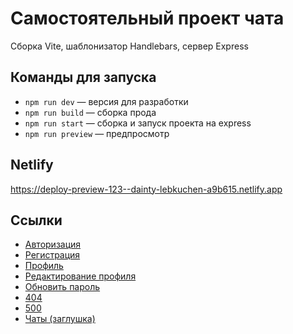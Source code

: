 # Самостоятельный проект чата
Сборка Vite, шаблонизатор Handlebars, сервер Express
## Команды для запуска
- `npm run dev` — версия для разработки
- `npm run build` — сборка прода
- `npm run start` — сборка и запуск проекта на express
- `npm run preview` — предпросмотр
## Netlify
https://deploy-preview-123--dainty-lebkuchen-a9b615.netlify.app

## Ссылки
- [Авторизация](https://dainty-lebkuchen-a9b615.netlify.app/templates/pages/login/login.html)
- [Регистрация](https://dainty-lebkuchen-a9b615.netlify.app/templates/pages/signup/signup.html)
- [Профиль](https://dainty-lebkuchen-a9b615.netlify.app/templates/pages/profile/profile.html)
- [Редактирование профиля](https://dainty-lebkuchen-a9b615.netlify.app/templates/pages/profile/profileEdit.html)
- [Обновить пароль](https://dainty-lebkuchen-a9b615.netlify.app/templates/pages/profile/profileEditPassword.html)
- [404](https://dainty-lebkuchen-a9b615.netlify.app/templates/pages/error/404.html)
- [500](https://dainty-lebkuchen-a9b615.netlify.app/templates/pages/error/500.html)
- [Чаты (заглушка)](https://dainty-lebkuchen-a9b615.netlify.app/templates/chats/empty.html)



